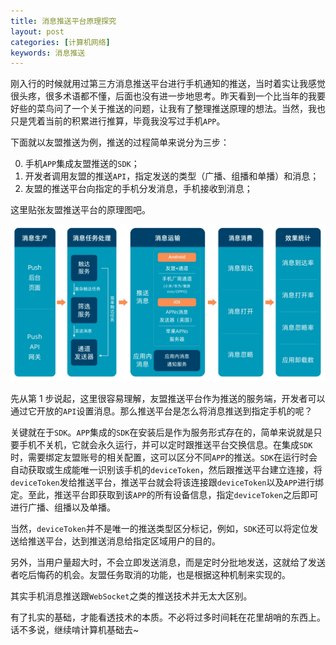 ```yaml
---
title: 消息推送平台原理探究
layout: post
categories: [计算机网络]
keywords: 消息推送
---
```


刚入行的时候就用过第三方消息推送平台进行手机通知的推送，当时着实让我感觉很头疼，很多术语都不懂，后面也没有进一步地思考。昨天看到一个比当年的我要好些的菜鸟问了一个关于推送的问题，让我有了整理推送原理的想法。当然，我也只是凭着当前的积累进行推算，毕竟我没写过手机`APP`。

下面就以友盟推送为例，推送的过程简单来说分为三步：

0.  手机`APP`集成友盟推送的`SDK`；
1.  开发者调用友盟的推送`API`，指定发送的类型（广播、组播和单播）和消息；
2.  友盟的推送平台向指定的手机分发消息，手机接收到消息；

这里贴张友盟推送平台的原理图吧。

![upush](/assets/images/2020/0904/TB10NA2txD1gK0jSZFKXXcJrVXa-1569-782.png)

先从第 1 步说起，这里很容易理解，友盟推送平台作为推送的服务端，开发者可以通过它开放的`API`设置消息。那么推送平台是怎么将消息推送到指定手机的呢？

关键就在于`SDK`。`APP`集成的`SDK`在安装后是作为服务形式存在的，简单来说就是只要手机不关机，它就会永久运行，并可以定时跟推送平台交换信息。在集成`SDK`时，需要绑定友盟账号的相关配置，这可以区分不同`APP`的推送。`SDK`在运行时会自动获取或生成能唯一识别该手机的`deviceToken`，然后跟推送平台建立连接，将`deviceToken`发给推送平台，推送平台就会将该连接跟`deviceToken`以及`APP`进行绑定。至此，推送平台即获取到该`APP`的所有设备信息，指定`deviceToken`之后即可进行广播、组播以及单播。

当然，`deviceToken`并不是唯一的推送类型区分标记，例如，`SDK`还可以将定位发送给推送平台，达到推送消息给指定区域用户的目的。

另外，当用户量超大时，不会立即发送消息，而是定时分批地发送，这就给了发送者吃后悔药的机会。友盟任务取消的功能，也是根据这种机制来实现的。

其实手机消息推送跟`WebSocket`之类的推送技术并无太大区别。

有了扎实的基础，才能看透技术的本质。不必将过多时间耗在花里胡哨的东西上。话不多说，继续啃计算机基础去~